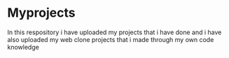 # Myprojects
In this respository i have uploaded my projects that i have done  and i have also uploaded my web clone projects that i made through my own code knowledge 
